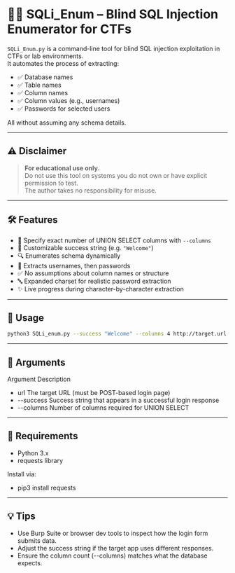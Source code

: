 # 🕵️‍♂️ SQLi_Enum – Blind SQL Injection Enumerator for CTFs

`SQLi_Enum.py` is a command-line tool for blind SQL injection exploitation in CTFs or lab environments.  
It automates the process of extracting:

- ✅ Database names  
- ✅ Table names  
- ✅ Column names  
- ✅ Column values (e.g., usernames)  
- ✅ Passwords for selected users

All without assuming any schema details.

---

## ⚠️ Disclaimer

> **For educational use only.**  
> Do not use this tool on systems you do not own or have explicit permission to test.  
> The author takes no responsibility for misuse.

---

## 🛠 Features

- 🔢 Specify exact number of UNION SELECT columns with `--columns`
- 📄 Customizable success string (e.g. `"Welcome"`)
- 🔍 Enumerates schema dynamically
- 🔐 Extracts usernames, then passwords
- ✅ No assumptions about column names or structure
- 🔤 Expanded charset for realistic password extraction
- ✨ Live progress during character-by-character extraction

---

## 🚀 Usage

```bash
python3 SQLi_enum.py --success "Welcome" --columns 4 http://target.url
```

---

## 📖 Arguments
Argument	Description
- url	The target URL (must be POST-based login page)
- --success	Success string that appears in a successful login response
- --columns	Number of columns required for UNION SELECT

---

## 🔧 Requirements
- Python 3.x
- requests library

Install via:
- pip3 install requests

---

## 💡 Tips
- Use Burp Suite or browser dev tools to inspect how the login form submits data.
- Adjust the success string if the target app uses different responses.
- Ensure the column count (--columns) matches what the database expects.

